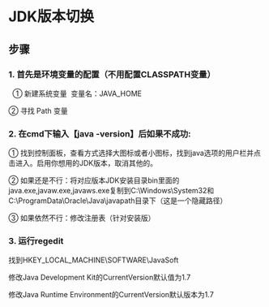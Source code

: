 ﻿# JDK版本切换

## 步骤

### 1. 首先是环境变量的配置（不用配置CLASSPATH变量）

   ① 新建系统变量  变量名：JAVA_HOME  

   ② 寻找 Path 变量  

### 2. 在cmd下输入【java -version】后如果不成功:

   ① 找到控制面板，查看方式选择大图标或者小图标，找到java选项的用户栏并点击进入。启用你想用的JDK版本，取消其他的。

   ② 如果还是不行：将对应版本JDK安装目录bin里面的java.exe,javaw.exe,javaws.exe复制到C:\Windows\System32和C:\ProgramData\Oracle\Java\javapath目录下（这是一个隐藏路径）

   ③ 如果依然不行：修改注册表（针对安装版）

### 3. 运行regedit

找到HKEY_LOCAL_MACHINE\SOFTWARE\JavaSoft

修改Java Development Kit的CurrentVersion默认值为1.7

修改Java Runtime Environment的CurrentVersion默认版本为1.7
